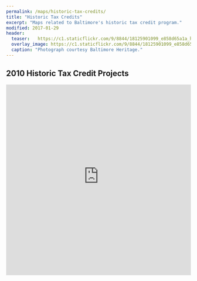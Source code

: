 ```yaml
---
permalink: /maps/historic-tax-credits/
title: "Historic Tax Credits"
excerpt: "Maps related to Baltimore's historic tax credit program."
modified: 2017-01-29
header:
  teaser:   https://c1.staticflickr.com/9/8844/18125901099_e858d65a1a_h.jpg
  overlay_image: https://c1.staticflickr.com/9/8844/18125901099_e858d65a1a_h.jpg
  caption: "Photograph courtesy Baltimore Heritage."
---
```


## 2010 Historic Tax Credit Projects

<div class="full">
<iframe width="100%" height="520" frameborder="0" src="https://baltimoreheritage.carto.com/builder/075a6976-c6f2-11e5-a941-0e5db1731f59/embed" allowfullscreen webkitallowfullscreen mozallowfullscreen oallowfullscreen msallowfullscreen></iframe>
</div>

